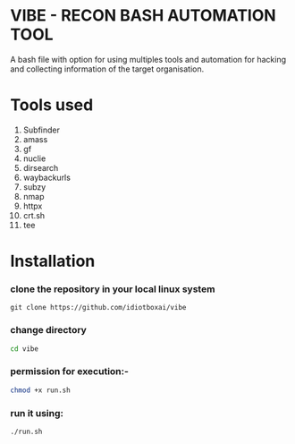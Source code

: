 # VIBE - RECON BASH AUTOMATION TOOL
A bash file with option for using multiples tools and automation for hacking and collecting information of the target organisation.


# Tools used
1) Subfinder
2) amass
3) gf
4) nuclie
5) dirsearch
6) waybackurls
7) subzy
8) nmap
9) httpx
10) crt.sh
11) tee
    

# Installation
### clone the repository in your local linux system <br>

```git
git clone https://github.com/idiotboxai/vibe
```
### change directory
```bash
cd vibe
```
### permission for execution:-
```bash
chmod +x run.sh
```
### run it using:
```bash
./run.sh
```




